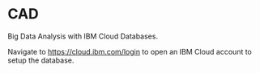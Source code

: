 # CAD
Big Data Analysis with IBM Cloud Databases.

Navigate to https://cloud.ibm.com/login to open an IBM Cloud account to setup the database.
